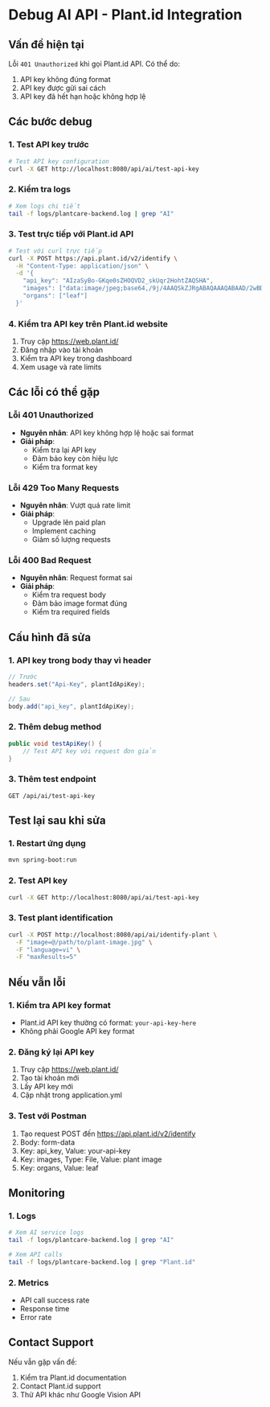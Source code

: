 # Debug AI API - Plant.id Integration

## Vấn đề hiện tại
Lỗi `401 Unauthorized` khi gọi Plant.id API. Có thể do:
1. API key không đúng format
2. API key được gửi sai cách
3. API key đã hết hạn hoặc không hợp lệ

## Các bước debug

### 1. Test API key trước
```bash
# Test API key configuration
curl -X GET http://localhost:8080/api/ai/test-api-key
```

### 2. Kiểm tra logs
```bash
# Xem logs chi tiết
tail -f logs/plantcare-backend.log | grep "AI"
```

### 3. Test trực tiếp với Plant.id API
```bash
# Test với curl trực tiếp
curl -X POST https://api.plant.id/v2/identify \
  -H "Content-Type: application/json" \
  -d '{
    "api_key": "AIzaSyBo-GKqe0sZHOQVD2_skUqr2HohtZAQSHA",
    "images": ["data:image/jpeg;base64,/9j/4AAQSkZJRgABAQAAAQABAAD/2wBDAAYEBQYFBAYGBQYHBwYIChAKCgkJChQODwwQFxQYGBcUFhYaHSUfGhsjHBYWICwgIyYnKSopGR8tMC0oMCUoKSj/2wBDAQcHBwoIChMKChMoGhYaKCgoKCgoKCgoKCgoKCgoKCgoKCgoKCgoKCgoKCgoKCgoKCgoKCgoKCgoKCgoKCgoKCj/wAARCAABAAEDASIAAhEBAxEB/8QAFQABAQAAAAAAAAAAAAAAAAAAAAv/xAAUEAEAAAAAAAAAAAAAAAAAAAAA/8QAFQEBAQAAAAAAAAAAAAAAAAAAAAX/xAAUEQEAAAAAAAAAAAAAAAAAAAAA/9oADAMBAAIRAxEAPwCdABmX/9k="],
    "organs": ["leaf"]
  }'
```

### 4. Kiểm tra API key trên Plant.id website
1. Truy cập https://web.plant.id/
2. Đăng nhập vào tài khoản
3. Kiểm tra API key trong dashboard
4. Xem usage và rate limits

## Các lỗi có thể gặp

### Lỗi 401 Unauthorized
- **Nguyên nhân**: API key không hợp lệ hoặc sai format
- **Giải pháp**: 
  - Kiểm tra lại API key
  - Đảm bảo key còn hiệu lực
  - Kiểm tra format key

### Lỗi 429 Too Many Requests
- **Nguyên nhân**: Vượt quá rate limit
- **Giải pháp**:
  - Upgrade lên paid plan
  - Implement caching
  - Giảm số lượng requests

### Lỗi 400 Bad Request
- **Nguyên nhân**: Request format sai
- **Giải pháp**:
  - Kiểm tra request body
  - Đảm bảo image format đúng
  - Kiểm tra required fields

## Cấu hình đã sửa

### 1. API key trong body thay vì header
```java
// Trước
headers.set("Api-Key", plantIdApiKey);

// Sau  
body.add("api_key", plantIdApiKey);
```

### 2. Thêm debug method
```java
public void testApiKey() {
    // Test API key với request đơn giản
}
```

### 3. Thêm test endpoint
```
GET /api/ai/test-api-key
```

## Test lại sau khi sửa

### 1. Restart ứng dụng
```bash
mvn spring-boot:run
```

### 2. Test API key
```bash
curl -X GET http://localhost:8080/api/ai/test-api-key
```

### 3. Test plant identification
```bash
curl -X POST http://localhost:8080/api/ai/identify-plant \
  -F "image=@/path/to/plant-image.jpg" \
  -F "language=vi" \
  -F "maxResults=5"
```

## Nếu vẫn lỗi

### 1. Kiểm tra API key format
- Plant.id API key thường có format: `your-api-key-here`
- Không phải Google API key format

### 2. Đăng ký lại API key
1. Truy cập https://web.plant.id/
2. Tạo tài khoản mới
3. Lấy API key mới
4. Cập nhật trong application.yml

### 3. Test với Postman
1. Tạo request POST đến https://api.plant.id/v2/identify
2. Body: form-data
3. Key: api_key, Value: your-api-key
4. Key: images, Type: File, Value: plant image
5. Key: organs, Value: leaf

## Monitoring

### 1. Logs
```bash
# Xem AI service logs
tail -f logs/plantcare-backend.log | grep "AI"

# Xem API calls
tail -f logs/plantcare-backend.log | grep "Plant.id"
```

### 2. Metrics
- API call success rate
- Response time
- Error rate

## Contact Support

Nếu vẫn gặp vấn đề:
1. Kiểm tra Plant.id documentation
2. Contact Plant.id support
3. Thử API khác như Google Vision API 
